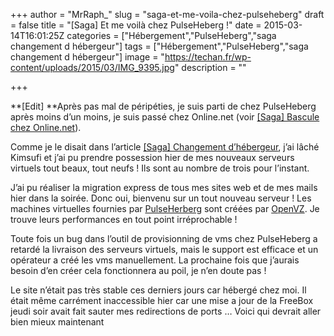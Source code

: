 +++
author = "MrRaph_"
slug = "saga-et-me-voila-chez-pulseheberg"
draft = false
title = "[Saga] Et me voilà chez PulseHeberg !"
date = 2015-03-14T16:01:25Z
categories = ["Hébergement","PulseHeberg","saga changement d hébergeur"]
tags = ["Hébergement","PulseHeberg","saga changement d hébergeur"]
image = "https://techan.fr/wp-content/uploads/2015/03/IMG_9395.jpg"
description = ""

+++


**[Edit] **Après pas mal de péripéties, je suis parti de chez PulseHeberg après moins d’un moins, je suis passé chez Online.net (voir [[Saga] Bascule chez Online.net](https://techan.fr/saga-bascule-chez-online-net/)).

Comme je le disait dans l’article [[Saga] Changement d’hébergeur](https://techan.fr/saga-changement-dhebergeur/), j’ai lâché Kimsufi et j’ai pu prendre possession hier de mes nouveaux serveurs virtuels tout beaux, tout neufs ! Ils sont au nombre de trois pour l’instant.

J’ai pu réaliser la migration express de tous mes sites web et de mes mails hier dans la soirée. Donc oui, bienvenu sur un tout nouveau serveur ! Les machines virtuelles fournies par [PulseHerberg](https://pulseheberg.com) sont créées par [OpenVZ](http://openvz.org/Main_Page). Je trouve leurs performances en tout point irréprochable !

Toute fois un bug dans l’outil de provisionning de vms chez PulseHeberg a retardé la livraison des serveurs virtuels, mais le support est efficace et un opérateur a créé les vms manuellement. La prochaine fois que j’aurais besoin d’en créer cela fonctionnera au poil, je n’en doute pas !

Le site n’était pas très stable ces derniers jours car hébergé chez moi. Il était même carrément inaccessible hier car une mise a jour de la FreeBox jeudi soir avait fait sauter mes redirections de ports … Voici qui devrait aller bien mieux maintenant 
